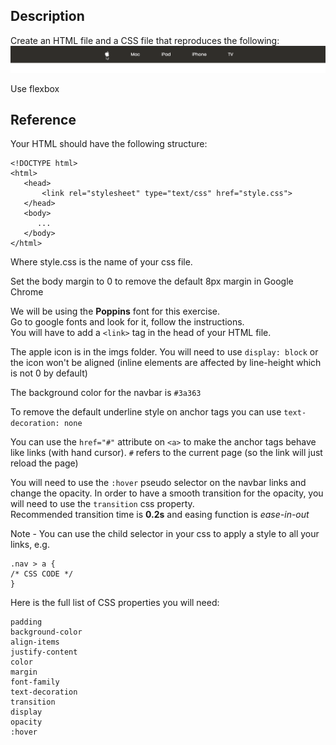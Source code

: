 ## Description

Create an HTML file and a CSS file that reproduces the following:
![goal](goal.gif)

Use flexbox

## Reference

Your HTML should have the following structure:

```
<!DOCTYPE html>
<html>
   <head>
       <link rel="stylesheet" type="text/css" href="style.css">
   </head>
   <body>
      ...
   </body>
</html>
```

Where style.css is the name of your css file.

Set the body margin to 0 to remove the default 8px margin in Google Chrome

We will be using the **Poppins** font for this exercise.  
Go to google fonts and look for it, follow the instructions.  
You will have to add a `<link>` tag in the head of your HTML file.

The apple icon is in the imgs folder.
You will need to use `display: block` or the icon won't be aligned (inline elements are affected by line-height which is not 0 by default)

The background color for the navbar is `#3a363`

To remove the default underline style on anchor tags you can use `text-decoration: none`

You can use the `href="#"` attribute on `<a>` to make the anchor tags behave like links (with hand cursor). `#` refers to the current page (so the link will just reload the page)

You will need to use the `:hover` pseudo selector on the navbar links and change the opacity.
In order to have a smooth transition for the opacity, you will need to use the `transition` css property.  
Recommended transition time is **0.2s** and easing function is _ease-in-out_

Note - You can use the child selector in your css to apply a style to all your links, e.g.

```
.nav > a {
/* CSS CODE */
}
```

Here is the full list of CSS properties you will need:

```
padding
background-color
align-items
justify-content
color
margin
font-family
text-decoration
transition
display
opacity
:hover
```
